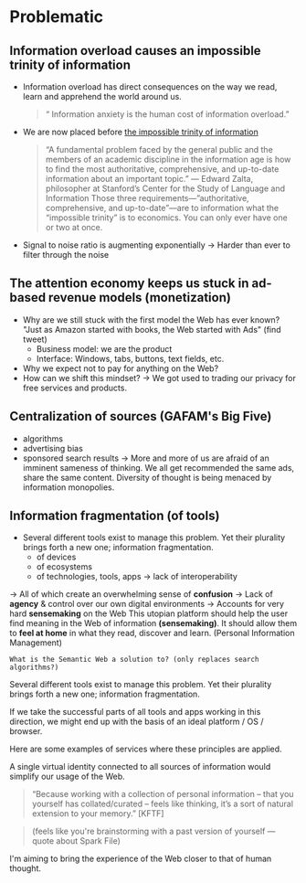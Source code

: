# Problematic

## Information overload causes an impossible trinity of information
- Information overload has direct consequences on the way we read, learn and apprehend the world around us.
    > “ Information anxiety is the human cost of information overload.”
- We are now placed before [the impossible trinity of information](http://qz.com/480741/this-free-online-encyclopedia-has-achieved-what-wikipedia-can-only-dream-of/http://qz.com/480741/this-free-online-encyclopedia-has-achieved-what-wikipedia-can-only-dream-of/http://qz.com/480741/this-free-online-encyclopedia-has-achieved-what-wikipedia-can-only-dream-of/)

    > “A fundamental problem faced by the general public and the members of an academic discipline in the information age is how to find the most authoritative, comprehensive, and up-to-date information about an important topic.” 
    — Edward Zalta, philosopher at Stanford’s Center for the Study of Language and Information
Those three requirements—”authoritative, comprehensive, and up-to-date”—are to information what the “impossible trinity” is to economics. You can only ever have one or two at once.
- Signal to noise ratio is augmenting exponentially
→ Harder than ever to filter through the noise 

## The attention economy keeps us stuck in  ad-based revenue models (monetization)
- Why are we still stuck with the first model the Web has ever known?
"Just as Amazon started with books, the Web started with Ads" (find tweet)
    - Business model: we are the product
    - Interface: Windows, tabs, buttons, text fields,  etc.
- Why we expect not to pay for anything on the Web?
- How can we shift this mindset?
→ We got used to trading our privacy for free services and products.

## Centralization of sources (GAFAM's Big Five) 
- algorithms
- advertising bias
- sponsored search results
→ More and more of us are afraid of an imminent sameness of thinking. We all get recommended the same ads, share the same content. Diversity of thought is being menaced by information monopolies.

## Information fragmentation (of tools)
- Several different tools exist to manage this problem. Yet their plurality brings forth a new one; information fragmentation.
    - of devices
    - of ecosystems
    - of technologies, tools, apps
→ lack of interoperability

→ All of which create an overwhelming sense of **confusion**
→ Lack of **agency** & control over our own digital environments
→ Accounts for very hard **sensemaking** on the Web
This utopian platform should help the user find meaning in the Web of information **(sensemaking)**. It should allow them to **feel at home** in what they read, discover and learn. (Personal Information Management)

	What is the Semantic Web a solution to? (only replaces search algorithms?)

<!--segue-->

Several different tools exist to manage this problem. Yet their plurality brings forth a new one; information fragmentation.

If we take the successful parts of all tools and apps working in this direction, we might end up with the basis of an ideal platform / OS / browser.

Here are some examples of services where these principles are applied.

A single virtual identity connected to all sources of information would simplify our usage of the Web.

> “Because working with a collection of personal information – that you yourself has collated/curated – feels like thinking, it’s a sort of natural extension to your memory.” 
[KFTF]

> (feels like you're brainstorming with a past version of yourself — quote about Spark File)

I'm aiming to bring the experience of the Web closer to that of human thought.

<!--segue-->